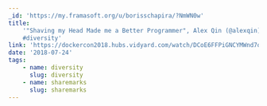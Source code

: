 ```yaml
---
_id: 'https://my.framasoft.org/u/borisschapira/?NmWN0w'
title:
    '"Shaving my Head Made me a Better Programmer", Alex Qin (@alexqin)
    #diversity'
link: 'https://dockercon2018.hubs.vidyard.com/watch/DCoE6FFPiGNCYMWnd7orXU'
date: '2018-07-24'
tags:
    - name: diversity
      slug: diversity
    - name: sharemarks
      slug: sharemarks
---
```


<div class="markdown"><p></p></div>

